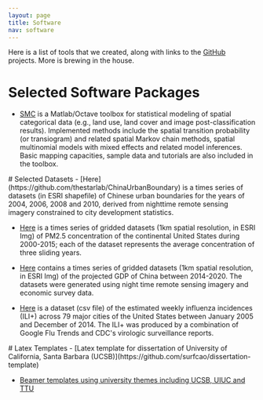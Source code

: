 ```yaml
---
layout: page
title: Software
nav: software
---
```


<div class="col-xs-12 col-md-12" markdown="1">

Here is a list of tools that we created, along with links to the
[GitHub](http://www.github.com) projects. More is brewing in the house. 

# Selected Software Packages

- [SMC](https://github.com/surfcao/scm) is a Matlab/Octave toolbox for
  statistical modeling of spatial categorical data (e.g., land use, land
cover and image post-classification results). Implemented methods include
the spatial transition probability (or transiogram) and related spatial
Markov chain methods, spatial multinomial models with mixed effects and
related model inferences. Basic mapping capacities, sample data and tutorials are
also included in the toolbox. 

<!--
[![Build Status](https://travis-ci.org/PoisotLab/paco.svg?branch=master)](https://travis-ci.org/PoisotLab/paco)
[![Coverage Status](https://coveralls.io/repos/PoisotLab/paco/badge.svg)](https://coveralls.io/r/PoisotLab/paco)
-->
</div>

<div class="pure-u-1 copy" markdown="1">
# Selected Datasets 
- [Here](https://github.com/thestarlab/ChinaUrbanBoundary) is a times
  series of datasets (in ESRI shapefile) of Chinese urban boundaries for
  the years of 2004, 2006, 2008 and 2010, derived from nighttime remote
  sensing imagery constrained to city development statistics. 

- [Here](https://github.com/thestarlab/pm25-gridded-time-series) is a times
  series of gridded datasets (1km spatial resolution, in ESRI Img) of PM2.5
  concentration of the continental United States during 2000-2015; each of
  the dataset represents the average concentration of three sliding years.  

- [Here](https://github.com/thestarlab/ChinaGDP) contains a times series of
  gridded datasets (1km spatial resolution, in ESRI Img) of the projected
  GDP of China between 2014-2020. The datasets were generated using night
  time remote sensing imagery and economic survey data.

- [Here](https://github.com/thestarlab/ILIplus) is a dataset (csv file) of
  the estimated weekly influenza incidences (ILI+) across 79 major cities
  of the United States between January 2005 and December of 2014. The ILI+
  was produced by a combination of Google Flu Trends and CDC's virologic
  surveillance reports. 

</div>

<div class="pure-u-1 copy" markdown="1">
# Latex Templates 
- [Latex template for dissertation of University of California, Santa
  Barbara (UCSB)](https://github.com/surfcao/dissertation-template)

- [Beamer templates using university themes including UCSB, UIUC and TTU](https://github.com/surfcao/beamer-template)

</div>

<!--
[ProbabilisticNetwork.jl](https://github.com/PoisotLab/ProbabilisticNetwork.jl) provides probabilistic measures of network structure.

[![Build Status](https://travis-ci.org/PoisotLab/ProbabilisticNetwork.jl.svg?branch=master)](https://travis-ci.org/PoisotLab/ProbabilisticNetwork.jl)
[![Coverage Status](https://coveralls.io/repos/PoisotLab/ProbabilisticNetwork.jl/badge.svg)](https://coveralls.io/r/PoisotLab/ProbabilisticNetwork.jl)
[![DOI](https://zenodo.org/badge/doi/10.5281/zenodo.16578.svg)](http://dx.doi.org/10.5281/zenodo.16578)

[Brim.jl](https://github.com/PoisotLab/Brim.jl) is a fast implementation of various modularity optimization routines.

[![Build Status](https://travis-ci.org/PoisotLab/Brim.jl.svg?branch=master)](https://travis-ci.org/PoisotLab/Brim.jl)
[![Coverage Status](https://coveralls.io/repos/PoisotLab/Brim.jl/badge.svg?branch=master)](https://coveralls.io/r/PoisotLab/Brim.jl?branch=master)
[![DOI](https://zenodo.org/badge/doi/10.5281/zenodo.16579.svg)](http://dx.doi.org/10.5281/zenodo.16579)
-->
